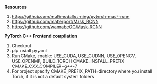 **Resources**
1. https://github.com/multimodallearning/pytorch-mask-rcnn
2. https://github.com/matterport/Mask_RCNN
3. https://github.com/wannabeOG/Mask-RCNN

**PyTorch C++ Frontend compilation**
1. Checkout
2. pip install pyyaml
3. Run CMake, enable:
     USE_CUDA,
     USE_CUDNN,
     USE_OPENCV,
     USE_OPENMP,
     BUILD_TORCH
     CMAKE_INSTALL_PREFIX
     CMAKE_CXX_COMPILER=g++-7
4. For project specify CMAKE_PREFIX_PATH=directory where you install Torch, if it is not a default system folders
